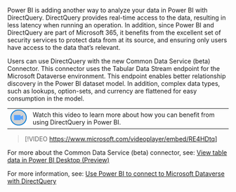Power BI is adding another way to analyze your data in Power BI with DirectQuery. DirectQuery provides real-time access to the data, resulting in less latency when running an operation.  In addition, since Power BI and DirectQuery are part of Microsoft 365, it benefits from the excellent set of security services to protect data from at its source, and ensuring only users have access to the data that’s relevant.

Users can use DirectQuery with the new Common Data Service (beta) Connector. This connector uses the Tabular Data Stream endpoint for the Microsoft Dataverse environment. This endpoint enables better relationship discovery in the Power BI dataset model. In addition, complex data types, such as lookups, option-sets, and currency are flattened for easy consumption in the model.

|||
| :--- | :--- |
| ![Icon indicating play video](../media/video-icon.png)| Watch this video to learn more about how you can benefit from using DirectQuery in Power BI.|

>[!VIDEO https://www.microsoft.com/videoplayer/embed/RE4HDtq]

For more about the Common Data Service (beta) connector, see: [View table data in Power BI Desktop (Preview)](https://docs.microsoft.com/powerapps/maker/common-data-service/view-entity-data-power-bi)

For more information, see:  [Use Power BI to connect to Microsoft Dataverse with DirectQuery](https://docs.microsoft.com/power-platform-release-plan/2020wave2/data-platform/use-power-bi-connect-microsoft-dataverse-directquery)

